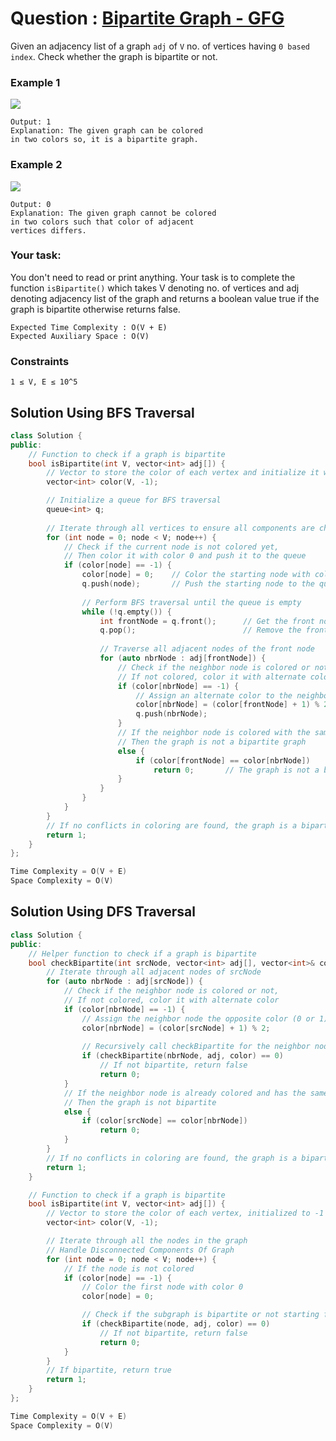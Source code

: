 # Question : [Bipartite Graph - GFG](https://www.geeksforgeeks.org/problems/bipartite-graph/1)

Given an adjacency list of a graph `adj` of `V` no. of vertices having `0 based index`. Check whether the graph is bipartite or not.

### Example 1

![](https://media.geeksforgeeks.org/wp-content/uploads/20240926114602/Bipartite-Graph.webp)

```
Output: 1
Explanation: The given graph can be colored 
in two colors so, it is a bipartite graph.
```

### Example 2

![](https://media.geeksforgeeks.org/img-practice/prod/addEditProblem/700410/Web/Other/blobid0_1735020917.webp)

```
Output: 0
Explanation: The given graph cannot be colored 
in two colors such that color of adjacent 
vertices differs. 
```

### Your task:
You don't need to read or print anything. Your task is to complete the function `isBipartite()` which takes V denoting no. of vertices and adj denoting adjacency list of the graph and returns a boolean value true if the graph is bipartite otherwise returns false.


```
Expected Time Complexity : O(V + E)
Expected Auxiliary Space : O(V)
```

### Constraints
`1 ≤ V, E ≤ 10^5`

## Solution Using BFS Traversal

```Cpp
class Solution {
public:
    // Function to check if a graph is bipartite
    bool isBipartite(int V, vector<int> adj[]) {
        // Vector to store the color of each vertex and initialize it with -1
        vector<int> color(V, -1);

        // Initialize a queue for BFS traversal
        queue<int> q;
        
        // Iterate through all vertices to ensure all components are checked
        for (int node = 0; node < V; node++) {
            // Check if the current node is not colored yet, 
            // Then color it with color 0 and push it to the queue
            if (color[node] == -1) {
                color[node] = 0;    // Color the starting node with color 0
                q.push(node);       // Push the starting node to the queue
                
                // Perform BFS traversal until the queue is empty
                while (!q.empty()) {
                    int frontNode = q.front();      // Get the front node from the queue
                    q.pop();                        // Remove the front node from the queue
                    
                    // Traverse all adjacent nodes of the front node
                    for (auto nbrNode : adj[frontNode]) {
                        // Check if the neighbor node is colored or not, 
                        // If not colored, color it with alternate color
                        if (color[nbrNode] == -1) {
                            // Assign an alternate color to the neighbor node (0 or 1)
                            color[nbrNode] = (color[frontNode] + 1) % 2;
                            q.push(nbrNode);
                        }
                        // If the neighbor node is colored with the same color as the current node, 
                        // Then the graph is not a bipartite graph
                        else {
                            if (color[frontNode] == color[nbrNode])
                                return 0;       // The graph is not a bipartite graph
                        }
                    }
                }
            }
        }
        // If no conflicts in coloring are found, the graph is a bipartite graph
        return 1;
    }
};

Time Complexity = O(V + E)
Space Complexity = O(V)
```

## Solution Using DFS Traversal

```Cpp
class Solution {
public:
    // Helper function to check if a graph is bipartite
    bool checkBipartite(int srcNode, vector<int> adj[], vector<int>& color) {
        // Iterate through all adjacent nodes of srcNode
        for (auto nbrNode : adj[srcNode]) {
            // Check if the neighbor node is colored or not, 
            // If not colored, color it with alternate color
            if (color[nbrNode] == -1) {
                // Assign the neighbor node the opposite color (0 or 1)
                color[nbrNode] = (color[srcNode] + 1) % 2;
    
                // Recursively call checkBipartite for the neighbor node
                if (checkBipartite(nbrNode, adj, color) == 0)
                    // If not bipartite, return false
                    return 0;
            }
            // If the neighbor node is already colored and has the same color as srcNode
            // Then the graph is not bipartite
            else {
                if (color[srcNode] == color[nbrNode])
                    return 0;
            }
        }
        // If no conflicts in coloring are found, the graph is a bipartite graph
        return 1;
    }

    // Function to check if a graph is bipartite
    bool isBipartite(int V, vector<int> adj[]) {
        // Vector to store the color of each vertex, initialized to -1
        vector<int> color(V, -1);

        // Iterate through all the nodes in the graph
        // Handle Disconnected Components Of Graph
        for (int node = 0; node < V; node++) {
            // If the node is not colored
            if (color[node] == -1) {
                // Color the first node with color 0
                color[node] = 0;

                // Check if the subgraph is bipartite or not starting from this node
                if (checkBipartite(node, adj, color) == 0)
                    // If not bipartite, return false
                    return 0;
            }
        }
        // If bipartite, return true
        return 1;
    }
};

Time Complexity = O(V + E)
Space Complexity = O(V)
```